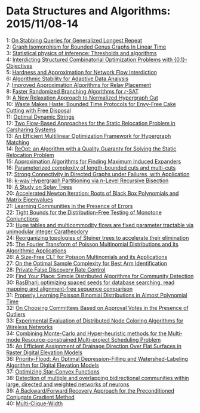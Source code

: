 # Data Structures and Algorithms: 2015/11/08-14  
1: [On Stabbing Queries for Generalized Longest Repeat](https://doi.org/10.48550/arXiv.1511.02393)  
2: [Graph Isomorphism for Bounded Genus Graphs In Linear Time](https://doi.org/10.48550/arXiv.1511.02460)  
3: [Statistical physics of inference: Thresholds and algorithms](https://doi.org/10.48550/arXiv.1511.02476)  
4: [Interdicting Structured Combinatorial Optimization Problems with  {0,1}-Objectives](https://doi.org/10.48550/arXiv.1511.02484)  
5: [Hardness and Approximation for Network Flow Interdiction](https://doi.org/10.48550/arXiv.1511.02486)  
6: [Algorithmic Stability for Adaptive Data Analysis](https://doi.org/10.48550/arXiv.1511.02513)  
7: [Improved Approximation Algorithms for Relay Placement](https://doi.org/10.48550/arXiv.1511.02525)  
8: [Faster Randomized Branching Algorithms for $r$-SAT](https://doi.org/10.48550/arXiv.1511.02591)  
9: [A New Relaxation Approach to Normalized Hypergraph Cut](https://doi.org/10.48550/arXiv.1511.02595)  
10: [Waste Makes Haste: Bounded Time Protocols for Envy-Free Cake Cutting  with Free Disposal](https://doi.org/10.48550/arXiv.1511.02599)  
11: [Optimal Dynamic Strings](https://doi.org/10.48550/arXiv.1511.02612)  
12: [Two Flow-Based Approaches for the Static Relocation Problem in  Carsharing Systems](https://doi.org/10.48550/arXiv.1511.02650)  
13: [An Efficient Multilinear Optimization Framework for Hypergraph Matching](https://doi.org/10.48550/arXiv.1511.02667)  
14: [ReOpt: an Algorithm with a Quality Guaranty for Solving the Static  Relocation Problem](https://doi.org/10.48550/arXiv.1511.02751)  
15: [Approximation Algorithms for Finding Maximum Induced Expanders](https://doi.org/10.48550/arXiv.1511.02786)  
16: [Parameterized complexity of length-bounded cuts and multi-cuts](https://doi.org/10.48550/arXiv.1511.02801)  
17: [Strong Connectivity in Directed Graphs under Failures, with Application](https://doi.org/10.48550/arXiv.1511.02913)  
18: [k-way Hypergraph Partitioning via n-Level Recursive Bisection](https://doi.org/10.48550/arXiv.1511.03137)  
19: [A Study on Splay Trees](https://doi.org/10.48550/arXiv.1511.03148)  
20: [Accelerated Newton Iteration: Roots of Black Box Polynomials and Matrix  Eigenvalues](https://doi.org/10.48550/arXiv.1511.03186)  
21: [Learning Communities in the Presence of Errors](https://doi.org/10.48550/arXiv.1511.03229)  
22: [Tight Bounds for the Distribution-Free Testing of Monotone Conjunctions](https://doi.org/10.48550/arXiv.1511.03333)  
23: [Huge tables and multicommodity flows are fixed parameter tractable via  unimodular integer Caratheodory](https://doi.org/10.48550/arXiv.1511.03403)  
24: [Reorganizing topologies of Steiner trees to accelerate their elimination](https://doi.org/10.48550/arXiv.1511.03407)  
25: [The Fourier Transform of Poisson Multinomial Distributions and its  Algorithmic Applications](https://doi.org/10.48550/arXiv.1511.03592)  
26: [A Size-Free CLT for Poisson Multinomials and its Applications](https://doi.org/10.48550/arXiv.1511.03641)  
27: [On the Optimal Sample Complexity for Best Arm Identification](https://doi.org/10.48550/arXiv.1511.03774)  
28: [Private False Discovery Rate Control](https://doi.org/10.48550/arXiv.1511.03803)  
29: [Find Your Place: Simple Distributed Algorithms for Community Detection](https://doi.org/10.48550/arXiv.1511.03927)  
30: [RasBhari: optimizing spaced seeds for database searching, read mapping  and alignment-free sequence comparison](https://doi.org/10.48550/arXiv.1511.04001)  
31: [Properly Learning Poisson Binomial Distributions in Almost Polynomial  Time](https://doi.org/10.48550/arXiv.1511.04066)  
32: [On Choosing Committees Based on Approval Votes in the Presence of  Outliers](https://doi.org/10.48550/arXiv.1511.04190)  
33: [Experimental Evaluation of Distributed Node Coloring Algorithms for  Wireless Networks](https://doi.org/10.48550/arXiv.1511.04303)  
34: [Combining Monte-Carlo and Hyper-heuristic methods for the Multi-mode  Resource-constrained Multi-project Scheduling Problem](https://doi.org/10.48550/arXiv.1511.04387)  
35: [An Efficient Assignment of Drainage Direction Over Flat Surfaces in  Raster Digital Elevation Models](https://doi.org/10.48550/arXiv.1511.04433)  
36: [Priority-Flood: An Optimal Depression-Filling and Watershed-Labeling  Algorithm for Digital Elevation Models](https://doi.org/10.48550/arXiv.1511.04463)  
37: [Optimizing Star-Convex Functions](https://doi.org/10.48550/arXiv.1511.04466)  
38: [Detection of multiple and overlapping bidirectional communities within  large, directed and weighted networks of neurons](https://doi.org/10.48550/arXiv.1511.04467)  
39: [A Backward/Forward Recovery Approach for the Preconditioned Conjugate  Gradient Method](https://doi.org/10.48550/arXiv.1511.04478)  
40: [Multi-Clique-Width](https://doi.org/10.48550/arXiv.1511.04479)  